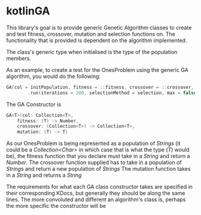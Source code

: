# kotlinGA

This library's goal is to provide generic Genetic Algorithm classes to create and test fitness, crossover, mutation and selection functions on. The functionality that is provided is dependent on the algorithm implemented.

The class's generic type when initialised is the type of the population members.

As an example, to create a test for the OnesProblem using the generic GA algorithm, you would do the following:

```kotlin
GA(col = initPopulation, fitness = ::fitness, crossover = ::crossover, mutation = ::mutation)
		.run(iterations = 200, selectionMethod = selection, max = false)
```

The GA Constructor is 
```kotlin
GA<T>(col: Collection<T>, 
	fitness: (T) -> Number, 
	crossover: (Collection<T>) -> Collection<T>, 
	mutation: (T) -> T)
```
As our OnesProblem is being represented as a population of _Strings_ (it could be a _Collection&lt;Char&gt;_ in which case that is what the type (_T_) would be), the fitness function that you declare must take in a _String_ and return a _Number_. 
The crossover function supplied has to take in a population of _Strings_ and return a new population of _Strings_
The mutation function takes in a _String_ and returns a _String_

The requirements for what each GA class constructor takes are specified in their corresponding KDocs, but generally they should be along the same lines. The more convoluted and different an algorithm's class is, perhaps the more specific the constructor will be
